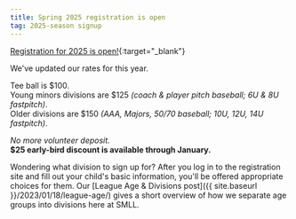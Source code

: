 ```yaml
---
title: Spring 2025 registration is open
tag: 2025-season signup
---
```


[Registration for 2025 is open!](https://www.sierramountainll.com/Default.aspx?tabid=890579){:target="_blank"}

We've updated our rates for this year.

Tee ball is $100.<br />
Young minors divisions are $125 _(coach & player pitch baseball; 6U & 8U fastpitch)_.<br />
Older divisions are $150 _(AAA, Majors, 50/70 baseball; 10U, 12U, 14U fastpitch)_.<br />

_No more volunteer deposit._<br />
**$25 early-bird discount is available through January.**

Wondering what division to sign up for? After you log in to the registration site
and fill out your child's basic information, you'll be offered appropriate choices
for them. Our [League Age &amp; Divisions post]({{ site.baseurl }}/2023/01/18/league-age/)
gives a short overview of how we separate age groups into divisions here at SMLL.
